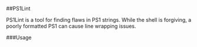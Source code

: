 ##PS1Lint

PS1Lint is a tool for finding flaws in PS1 strings. While the shell is forgiving, a poorly formatted PS1 can cause line wrapping issues.

###Usage
